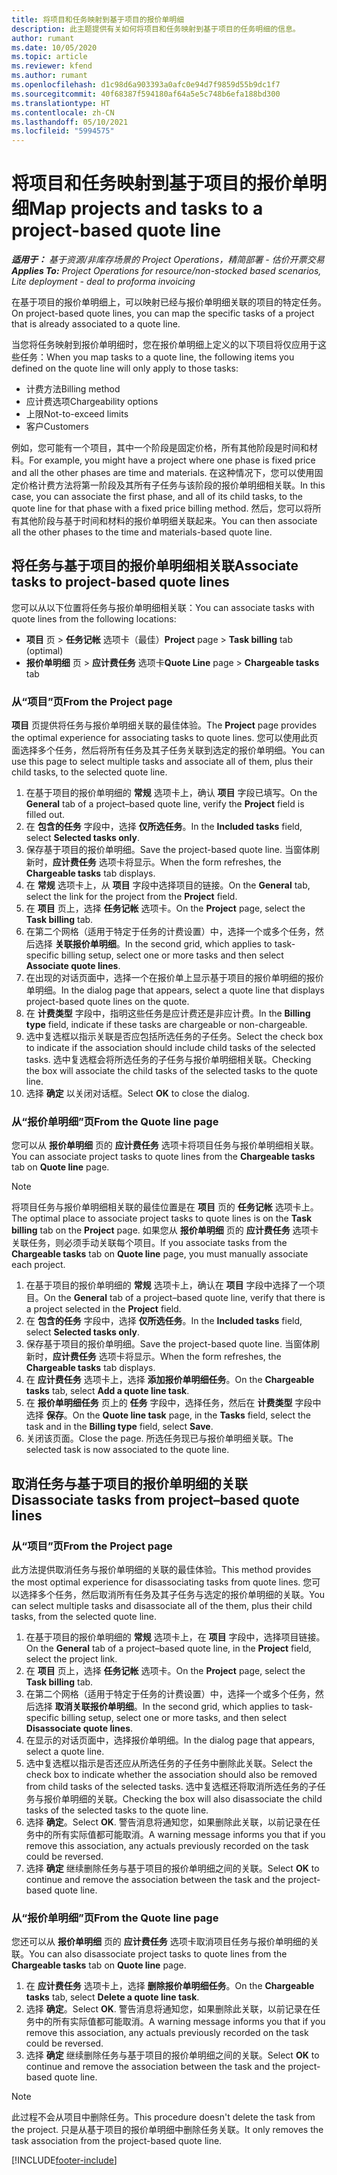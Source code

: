 ```yaml
---
title: 将项目和任务映射到基于项目的报价单明细
description: 此主题提供有关如何将项目和任务映射到基于项目的任务明细的信息。
author: rumant
ms.date: 10/05/2020
ms.topic: article
ms.reviewer: kfend
ms.author: rumant
ms.openlocfilehash: d1c98d6a903393a0afc0e94d7f9859d55b9dc1f7
ms.sourcegitcommit: 40f68387f594180af64a5e5c748b6efa188bd300
ms.translationtype: HT
ms.contentlocale: zh-CN
ms.lasthandoff: 05/10/2021
ms.locfileid: "5994575"
---
```

# <a name="map-projects-and-tasks-to-a-project-based-quote-line"></a><span data-ttu-id="2109d-103">将项目和任务映射到基于项目的报价单明细</span><span class="sxs-lookup"><span data-stu-id="2109d-103">Map projects and tasks to a project-based quote line</span></span>

<span data-ttu-id="2109d-104">_**适用于：** 基于资源/非库存场景的 Project Operations，精简部署 - 估价开票交易_</span><span class="sxs-lookup"><span data-stu-id="2109d-104">_**Applies To:** Project Operations for resource/non-stocked based scenarios, Lite deployment - deal to proforma invoicing_</span></span>

<span data-ttu-id="2109d-105">在基于项目的报价单明细上，可以映射已经与报价单明细关联的项目的特定任务。</span><span class="sxs-lookup"><span data-stu-id="2109d-105">On project-based quote lines, you can map the specific tasks of a project that is already associated to a quote line.</span></span>

<span data-ttu-id="2109d-106">当您将任务映射到报价单明细时，您在报价单明细上定义的以下项目将仅应用于这些任务：</span><span class="sxs-lookup"><span data-stu-id="2109d-106">When you map tasks to a quote line, the following items you defined on the quote line will only apply to those tasks:</span></span>

- <span data-ttu-id="2109d-107">计费方法</span><span class="sxs-lookup"><span data-stu-id="2109d-107">Billing method</span></span>
- <span data-ttu-id="2109d-108">应计费选项</span><span class="sxs-lookup"><span data-stu-id="2109d-108">Chargeability options</span></span>
- <span data-ttu-id="2109d-109">上限</span><span class="sxs-lookup"><span data-stu-id="2109d-109">Not-to-exceed limits</span></span>
- <span data-ttu-id="2109d-110">客户</span><span class="sxs-lookup"><span data-stu-id="2109d-110">Customers</span></span>

<span data-ttu-id="2109d-111">例如，您可能有一个项目，其中一个阶段是固定价格，所有其他阶段是时间和材料。</span><span class="sxs-lookup"><span data-stu-id="2109d-111">For example, you might have a project where one phase is fixed price and all the other phases are time and materials.</span></span> <span data-ttu-id="2109d-112">在这种情况下，您可以使用固定价格计费方法将第一阶段及其所有子任务与该阶段的报价单明细相关联。</span><span class="sxs-lookup"><span data-stu-id="2109d-112">In this case, you can associate the first phase, and all of its child tasks, to the quote line for that phase with a fixed price billing method.</span></span> <span data-ttu-id="2109d-113">然后，您可以将所有其他阶段与基于时间和材料的报价单明细关联起来。</span><span class="sxs-lookup"><span data-stu-id="2109d-113">You can then associate all the other phases to the time and materials-based quote line.</span></span>

## <a name="associate-tasks-to-project-based-quote-lines"></a><span data-ttu-id="2109d-114">将任务与基于项目的报价单明细相关联</span><span class="sxs-lookup"><span data-stu-id="2109d-114">Associate tasks to project-based quote lines</span></span>

<span data-ttu-id="2109d-115">您可以从以下位置将任务与报价单明细相关联：</span><span class="sxs-lookup"><span data-stu-id="2109d-115">You can associate tasks with quote lines from the following locations:</span></span>

- <span data-ttu-id="2109d-116">**项目** 页 > **任务记帐** 选项卡（最佳）</span><span class="sxs-lookup"><span data-stu-id="2109d-116">**Project** page > **Task billing** tab (optimal)</span></span>
- <span data-ttu-id="2109d-117">**报价单明细** 页 > **应计费任务** 选项卡</span><span class="sxs-lookup"><span data-stu-id="2109d-117">**Quote Line** page > **Chargeable tasks** tab</span></span> 

### <a name="from-the-project-page"></a><span data-ttu-id="2109d-118">从“项目”页</span><span class="sxs-lookup"><span data-stu-id="2109d-118">From the Project page</span></span>

<span data-ttu-id="2109d-119">**项目** 页提供将任务与报价单明细关联的最佳体验。</span><span class="sxs-lookup"><span data-stu-id="2109d-119">The **Project** page provides the optimal experience for associating tasks to quote lines.</span></span> <span data-ttu-id="2109d-120">您可以使用此页面选择多个任务，然后将所有任务及其子任务关联到选定的报价单明细。</span><span class="sxs-lookup"><span data-stu-id="2109d-120">You can use this page to select multiple tasks and associate all of them, plus their child tasks, to the selected quote line.</span></span>

1. <span data-ttu-id="2109d-121">在基于项目的报价单明细的 **常规** 选项卡上，确认 **项目** 字段已填写。</span><span class="sxs-lookup"><span data-stu-id="2109d-121">On the **General** tab of a project–based quote line, verify the **Project** field is filled out.</span></span>
2. <span data-ttu-id="2109d-122">在 **包含的任务** 字段中，选择 **仅所选任务**。</span><span class="sxs-lookup"><span data-stu-id="2109d-122">In the **Included tasks** field, select **Selected tasks only**.</span></span>
3. <span data-ttu-id="2109d-123">保存基于项目的报价单明细。</span><span class="sxs-lookup"><span data-stu-id="2109d-123">Save the project-based quote line.</span></span> <span data-ttu-id="2109d-124">当窗体刷新时，**应计费任务** 选项卡将显示。</span><span class="sxs-lookup"><span data-stu-id="2109d-124">When the form refreshes, the **Chargeable tasks** tab displays.</span></span>
4. <span data-ttu-id="2109d-125">在 **常规** 选项卡上，从 **项目** 字段中选择项目的链接。</span><span class="sxs-lookup"><span data-stu-id="2109d-125">On the **General** tab, select the link for the project from the **Project** field.</span></span>
5. <span data-ttu-id="2109d-126">在 **项目** 页上，选择 **任务记帐** 选项卡。</span><span class="sxs-lookup"><span data-stu-id="2109d-126">On the **Project** page, select the **Task billing** tab.</span></span>
6. <span data-ttu-id="2109d-127">在第二个网格（适用于特定于任务的计费设置）中，选择一个或多个任务，然后选择 **关联报价单明细**。</span><span class="sxs-lookup"><span data-stu-id="2109d-127">In the second grid, which applies to task-specific billing setup, select one or more tasks and then select **Associate quote lines**.</span></span>
7. <span data-ttu-id="2109d-128">在出现的对话页面中，选择一个在报价单上显示基于项目的报价单明细的报价单明细。</span><span class="sxs-lookup"><span data-stu-id="2109d-128">In the dialog page that appears, select a quote line that displays project-based quote lines on the quote.</span></span>
8. <span data-ttu-id="2109d-129">在 **计费类型** 字段中，指明这些任务是应计费还是非应计费。</span><span class="sxs-lookup"><span data-stu-id="2109d-129">In the **Billing type** field, indicate if these tasks are chargeable or non-chargeable.</span></span>
9. <span data-ttu-id="2109d-130">选中复选框以指示关联是否应包括所选任务的子任务。</span><span class="sxs-lookup"><span data-stu-id="2109d-130">Select the check box to indicate if the association should include child tasks of the selected tasks.</span></span> <span data-ttu-id="2109d-131">选中复选框会将所选任务的子任务与报价单明细相关联。</span><span class="sxs-lookup"><span data-stu-id="2109d-131">Checking the box will associate the child tasks of the selected tasks to the quote line.</span></span>
10. <span data-ttu-id="2109d-132">选择 **确定** 以关闭对话框。</span><span class="sxs-lookup"><span data-stu-id="2109d-132">Select **OK** to close the dialog.</span></span>

### <a name="from-the-quote-line-page"></a><span data-ttu-id="2109d-133">从“报价单明细”页</span><span class="sxs-lookup"><span data-stu-id="2109d-133">From the Quote line page</span></span>

<span data-ttu-id="2109d-134">您可以从 **报价单明细** 页的 **应计费任务** 选项卡将项目任务与报价单明细相关联。</span><span class="sxs-lookup"><span data-stu-id="2109d-134">You can associate project tasks to quote lines from the **Chargeable tasks** tab on **Quote line** page.</span></span>

>[!NOTE]
><span data-ttu-id="2109d-135">将项目任务与报价单明细相关联的最佳位置是在 **项目** 页的 **任务记帐** 选项卡上。</span><span class="sxs-lookup"><span data-stu-id="2109d-135">The optimal place to associate project tasks to quote lines is on the **Task billing** tab on the **Project** page.</span></span> <span data-ttu-id="2109d-136">如果您从 **报价单明细** 页的 **应计费任务** 选项卡关联任务，则必须手动关联每个项目。</span><span class="sxs-lookup"><span data-stu-id="2109d-136">If you associate tasks from the **Chargeable tasks** tab on **Quote line** page, you must manually associate each project.</span></span>

1. <span data-ttu-id="2109d-137">在基于项目的报价单明细的 **常规** 选项卡上，确认在 **项目** 字段中选择了一个项目。</span><span class="sxs-lookup"><span data-stu-id="2109d-137">On the **General** tab of a project–based quote line, verify that there is a project selected in the **Project** field.</span></span>
2. <span data-ttu-id="2109d-138">在 **包含的任务** 字段中，选择 **仅所选任务**。</span><span class="sxs-lookup"><span data-stu-id="2109d-138">In the **Included tasks** field, select **Selected tasks only**.</span></span>
3. <span data-ttu-id="2109d-139">保存基于项目的报价单明细。</span><span class="sxs-lookup"><span data-stu-id="2109d-139">Save the project-based quote line.</span></span> <span data-ttu-id="2109d-140">当窗体刷新时，**应计费任务** 选项卡将显示。</span><span class="sxs-lookup"><span data-stu-id="2109d-140">When the form refreshes, the **Chargeable tasks** tab displays.</span></span>
4. <span data-ttu-id="2109d-141">在 **应计费任务** 选项卡上，选择 **添加报价单明细任务**。</span><span class="sxs-lookup"><span data-stu-id="2109d-141">On the **Chargeable tasks** tab, select **Add a quote line task**.</span></span>
5. <span data-ttu-id="2109d-142">在 **报价单明细任务** 页上的 **任务** 字段中，选择任务，然后在 **计费类型** 字段中选择 **保存**。</span><span class="sxs-lookup"><span data-stu-id="2109d-142">On the **Quote line task** page, in the **Tasks** field, select the task and in the **Billing type** field, select **Save**.</span></span> 
6. <span data-ttu-id="2109d-143">关闭该页面。</span><span class="sxs-lookup"><span data-stu-id="2109d-143">Close the page.</span></span> <span data-ttu-id="2109d-144">所选任务现已与报价单明细关联。</span><span class="sxs-lookup"><span data-stu-id="2109d-144">The selected task is now associated to the quote line.</span></span>

## <a name="disassociate-tasks-from-projectbased-quote-lines"></a><span data-ttu-id="2109d-145">取消任务与基于项目的报价单明细的关联</span><span class="sxs-lookup"><span data-stu-id="2109d-145">Disassociate tasks from project–based quote lines</span></span>

### <a name="from-the-project-page"></a><span data-ttu-id="2109d-146">从“项目”页</span><span class="sxs-lookup"><span data-stu-id="2109d-146">From the Project page</span></span>

<span data-ttu-id="2109d-147">此方法提供取消任务与报价单明细的关联的最佳体验。</span><span class="sxs-lookup"><span data-stu-id="2109d-147">This method provides the most optimal experience for disassociating tasks from quote lines.</span></span> <span data-ttu-id="2109d-148">您可以选择多个任务，然后取消所有任务及其子任务与选定的报价单明细的关联。</span><span class="sxs-lookup"><span data-stu-id="2109d-148">You can select multiple tasks and disassociate all of the them, plus their child tasks, from the selected quote line.</span></span>

1. <span data-ttu-id="2109d-149">在基于项目的报价单明细的 **常规** 选项卡上，在 **项目** 字段中，选择项目链接。</span><span class="sxs-lookup"><span data-stu-id="2109d-149">On the **General** tab of a project–based quote line, in the **Project** field, select the project link.</span></span>
2. <span data-ttu-id="2109d-150">在 **项目** 页上，选择 **任务记帐** 选项卡。</span><span class="sxs-lookup"><span data-stu-id="2109d-150">On the **Project** page, select the **Task billing** tab.</span></span>
3. <span data-ttu-id="2109d-151">在第二个网格（适用于特定于任务的计费设置）中，选择一个或多个任务，然后选择 **取消关联报价单明细**。</span><span class="sxs-lookup"><span data-stu-id="2109d-151">In the second grid, which applies to task-specific billing setup, select one or more tasks, and then select **Disassociate quote lines**.</span></span>
4. <span data-ttu-id="2109d-152">在显示的对话页面中，选择报价单明细。</span><span class="sxs-lookup"><span data-stu-id="2109d-152">In the dialog page that appears, select a quote line.</span></span>
5. <span data-ttu-id="2109d-153">选中复选框以指示是否还应从所选任务的子任务中删除此关联。</span><span class="sxs-lookup"><span data-stu-id="2109d-153">Select the check box to indicate whether the association should also be removed from child tasks of the selected tasks.</span></span> <span data-ttu-id="2109d-154">选中复选框还将取消所选任务的子任务与报价单明细的关联。</span><span class="sxs-lookup"><span data-stu-id="2109d-154">Checking the box will also disassociate the child tasks of the selected tasks to the quote line.</span></span>
6. <span data-ttu-id="2109d-155">选择 **确定**。</span><span class="sxs-lookup"><span data-stu-id="2109d-155">Select **OK**.</span></span> <span data-ttu-id="2109d-156">警告消息将通知您，如果删除此关联，以前记录在任务中的所有实际值都可能取消。</span><span class="sxs-lookup"><span data-stu-id="2109d-156">A warning message informs you that if you remove this association, any actuals previously recorded on the task could be reversed.</span></span> 
7. <span data-ttu-id="2109d-157">选择 **确定** 继续删除任务与基于项目的报价单明细之间的关联。</span><span class="sxs-lookup"><span data-stu-id="2109d-157">Select **OK** to continue and remove the association between the task and the project-based quote line.</span></span>

### <a name="from-the-quote-line-page"></a><span data-ttu-id="2109d-158">从“报价单明细”页</span><span class="sxs-lookup"><span data-stu-id="2109d-158">From the Quote line page</span></span>

<span data-ttu-id="2109d-159">您还可以从 **报价单明细** 页的 **应计费任务** 选项卡取消项目任务与报价单明细的关联。</span><span class="sxs-lookup"><span data-stu-id="2109d-159">You can also disassociate project tasks to quote lines from the **Chargeable tasks** tab on **Quote line** page.</span></span>

1. <span data-ttu-id="2109d-160">在 **应计费任务** 选项卡上，选择 **删除报价单明细任务**。</span><span class="sxs-lookup"><span data-stu-id="2109d-160">On the **Chargeable tasks** tab, select **Delete a quote line task**.</span></span>
2. <span data-ttu-id="2109d-161">选择 **确定**。</span><span class="sxs-lookup"><span data-stu-id="2109d-161">Select **OK**.</span></span> <span data-ttu-id="2109d-162">警告消息将通知您，如果删除此关联，以前记录在任务中的所有实际值都可能取消。</span><span class="sxs-lookup"><span data-stu-id="2109d-162">A warning message informs you that if you remove this association, any actuals previously recorded on the task could be reversed.</span></span> 
3. <span data-ttu-id="2109d-163">选择 **确定** 继续删除任务与基于项目的报价单明细之间的关联。</span><span class="sxs-lookup"><span data-stu-id="2109d-163">Select **OK** to continue and remove the association between the task and the project-based quote line.</span></span>

>[!NOTE]
> <span data-ttu-id="2109d-164">此过程不会从项目中删除任务。</span><span class="sxs-lookup"><span data-stu-id="2109d-164">This procedure doesn't delete the task from the project.</span></span> <span data-ttu-id="2109d-165">只是从基于项目的报价单明细中删除任务关联。</span><span class="sxs-lookup"><span data-stu-id="2109d-165">It only removes the task association from the project-based quote line.</span></span>


[!INCLUDE[footer-include](../../includes/footer-banner.md)]